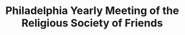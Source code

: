 ---
layout: repo
title: "Philadelphia Yearly Meeting of the Religious Society of Friends"
id: 14743
permalink: repos/14743/
---